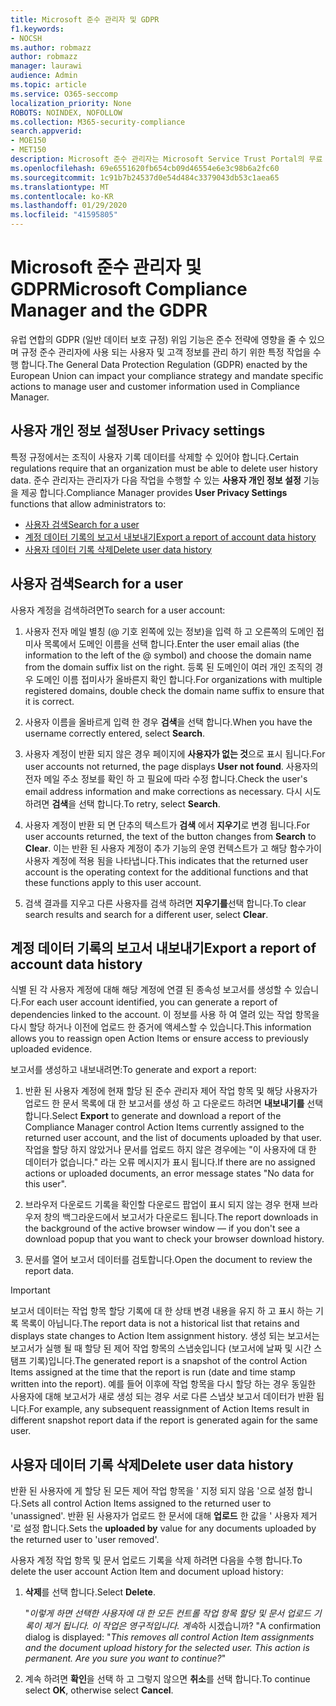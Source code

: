 ```yaml
---
title: Microsoft 준수 관리자 및 GDPR
f1.keywords:
- NOCSH
ms.author: robmazz
author: robmazz
manager: laurawi
audience: Admin
ms.topic: article
ms.service: O365-seccomp
localization_priority: None
ROBOTS: NOINDEX, NOFOLLOW
ms.collection: M365-security-compliance
search.appverid:
- MOE150
- MET150
description: Microsoft 준수 관리자는 Microsoft Service Trust Portal의 무료 워크플로 기반 위험 평가 도구입니다. 준수 관리자를 사용 하면 Microsoft 클라우드 서비스와 관련 된 규정 준수 활동을 추적, 할당 및 확인할 수 있습니다.
ms.openlocfilehash: 69e6551620fb654cb09d46554e6e3c98b6a2fc60
ms.sourcegitcommit: 1c91b7b24537d0e54d484c3379043db53c1aea65
ms.translationtype: MT
ms.contentlocale: ko-KR
ms.lasthandoff: 01/29/2020
ms.locfileid: "41595805"
---
```

# <a name="microsoft-compliance-manager-and-the-gdpr"></a><span data-ttu-id="c11f0-104">Microsoft 준수 관리자 및 GDPR</span><span class="sxs-lookup"><span data-stu-id="c11f0-104">Microsoft Compliance Manager and the GDPR</span></span>

<span data-ttu-id="c11f0-105">유럽 연합의 GDPR (일반 데이터 보호 규정) 위임 기능은 준수 전략에 영향을 줄 수 있으며 규정 준수 관리자에 사용 되는 사용자 및 고객 정보를 관리 하기 위한 특정 작업을 수행 합니다.</span><span class="sxs-lookup"><span data-stu-id="c11f0-105">The General Data Protection Regulation (GDPR) enacted by the European Union can impact your compliance strategy and mandate specific actions to manage user and customer information used in Compliance Manager.</span></span>

## <a name="user-privacy-settings"></a><span data-ttu-id="c11f0-106">사용자 개인 정보 설정</span><span class="sxs-lookup"><span data-stu-id="c11f0-106">User Privacy settings</span></span>

<span data-ttu-id="c11f0-107">특정 규정에서는 조직이 사용자 기록 데이터를 삭제할 수 있어야 합니다.</span><span class="sxs-lookup"><span data-stu-id="c11f0-107">Certain regulations require that an organization must be able to delete user history data.</span></span> <span data-ttu-id="c11f0-108">준수 관리자는 관리자가 다음 작업을 수행할 수 있는 **사용자 개인 정보 설정** 기능을 제공 합니다.</span><span class="sxs-lookup"><span data-stu-id="c11f0-108">Compliance Manager provides **User Privacy Settings** functions that allow administrators to:</span></span>
  
- [<span data-ttu-id="c11f0-109">사용자 검색</span><span class="sxs-lookup"><span data-stu-id="c11f0-109">Search for a user</span></span>](#search-for-a-user)
- [<span data-ttu-id="c11f0-110">계정 데이터 기록의 보고서 내보내기</span><span class="sxs-lookup"><span data-stu-id="c11f0-110">Export a report of account data history</span></span>](#export-a-report-of-account-data-history)
- [<span data-ttu-id="c11f0-111">사용자 데이터 기록 삭제</span><span class="sxs-lookup"><span data-stu-id="c11f0-111">Delete user data history</span></span>](#delete-user-data-history)
  
## <a name="search-for-a-user"></a><span data-ttu-id="c11f0-112">사용자 검색</span><span class="sxs-lookup"><span data-stu-id="c11f0-112">Search for a user</span></span>

<span data-ttu-id="c11f0-113">사용자 계정을 검색하려면</span><span class="sxs-lookup"><span data-stu-id="c11f0-113">To search for a user account:</span></span>
  
1. <span data-ttu-id="c11f0-114">사용자 전자 메일 별칭 (@ 기호 왼쪽에 있는 정보)을 입력 하 고 오른쪽의 도메인 접미사 목록에서 도메인 이름을 선택 합니다.</span><span class="sxs-lookup"><span data-stu-id="c11f0-114">Enter the user email alias (the information to the left of the @ symbol) and choose the domain name from the  domain suffix list on the right.</span></span> <span data-ttu-id="c11f0-115">등록 된 도메인이 여러 개인 조직의 경우 도메인 이름 접미사가 올바른지 확인 합니다.</span><span class="sxs-lookup"><span data-stu-id="c11f0-115">For organizations with multiple registered domains, double check the domain name suffix to ensure that it is correct.</span></span>

2. <span data-ttu-id="c11f0-116">사용자 이름을 올바르게 입력 한 경우 **검색**을 선택 합니다.</span><span class="sxs-lookup"><span data-stu-id="c11f0-116">When you have the username correctly entered, select **Search**.</span></span>

3. <span data-ttu-id="c11f0-117">사용자 계정이 반환 되지 않은 경우 페이지에 **사용자가 없는 것**으로 표시 됩니다.</span><span class="sxs-lookup"><span data-stu-id="c11f0-117">For user accounts not returned, the page displays **User not found**.</span></span> <span data-ttu-id="c11f0-118">사용자의 전자 메일 주소 정보를 확인 하 고 필요에 따라 수정 합니다.</span><span class="sxs-lookup"><span data-stu-id="c11f0-118">Check the user's email address information and make corrections as necessary.</span></span> <span data-ttu-id="c11f0-119">다시 시도 하려면 **검색**을 선택 합니다.</span><span class="sxs-lookup"><span data-stu-id="c11f0-119">To retry, select **Search**.</span></span>

4. <span data-ttu-id="c11f0-120">사용자 계정이 반환 되 면 단추의 텍스트가 **검색** 에서 **지우기**로 변경 됩니다.</span><span class="sxs-lookup"><span data-stu-id="c11f0-120">For user accounts returned, the text of the button changes from **Search** to **Clear**.</span></span> <span data-ttu-id="c11f0-121">이는 반환 된 사용자 계정이 추가 기능의 운영 컨텍스트가 고 해당 함수가이 사용자 계정에 적용 됨을 나타냅니다.</span><span class="sxs-lookup"><span data-stu-id="c11f0-121">This indicates that the returned user account is the operating context for the additional functions and that these functions apply to this user account.</span></span>

5. <span data-ttu-id="c11f0-122">검색 결과를 지우고 다른 사용자를 검색 하려면 **지우기를**선택 합니다.</span><span class="sxs-lookup"><span data-stu-id="c11f0-122">To clear search results and search for a different user, select **Clear**.</span></span>

## <a name="export-a-report-of-account-data-history"></a><span data-ttu-id="c11f0-123">계정 데이터 기록의 보고서 내보내기</span><span class="sxs-lookup"><span data-stu-id="c11f0-123">Export a report of account data history</span></span>

<span data-ttu-id="c11f0-124">식별 된 각 사용자 계정에 대해 해당 계정에 연결 된 종속성 보고서를 생성할 수 있습니다.</span><span class="sxs-lookup"><span data-stu-id="c11f0-124">For each user account identified, you can generate a report of dependencies linked to the account.</span></span> <span data-ttu-id="c11f0-125">이 정보를 사용 하 여 열려 있는 작업 항목을 다시 할당 하거나 이전에 업로드 한 증거에 액세스할 수 있습니다.</span><span class="sxs-lookup"><span data-stu-id="c11f0-125">This information allows you to reassign open Action Items or ensure access to previously uploaded evidence.</span></span>
  
 <span data-ttu-id="c11f0-126">보고서를 생성하고 내보내려면:</span><span class="sxs-lookup"><span data-stu-id="c11f0-126">To generate and export a report:</span></span>
  
1. <span data-ttu-id="c11f0-127">반환 된 사용자 계정에 현재 할당 된 준수 관리자 제어 작업 항목 및 해당 사용자가 업로드 한 문서 목록에 대 한 보고서를 생성 하 고 다운로드 하려면 **내보내기를** 선택 합니다.</span><span class="sxs-lookup"><span data-stu-id="c11f0-127">Select **Export** to generate and download a report of the Compliance Manager control Action Items currently assigned to the returned user account, and the list of documents uploaded by that user.</span></span> <span data-ttu-id="c11f0-128">작업을 할당 하지 않았거나 문서를 업로드 하지 않은 경우에는 "이 사용자에 대 한 데이터가 없습니다." 라는 오류 메시지가 표시 됩니다.</span><span class="sxs-lookup"><span data-stu-id="c11f0-128">If there are no assigned actions or uploaded documents, an error message states "No data for this user".</span></span>

2. <span data-ttu-id="c11f0-129">브라우저 다운로드 기록을 확인할 다운로드 팝업이 표시 되지 않는 경우 현재 브라우저 창의 백그라운드에서 보고서가 다운로드 됩니다.</span><span class="sxs-lookup"><span data-stu-id="c11f0-129">The report downloads in the background of the active browser window — if you don't see a download popup that you want to check your browser download history.</span></span>

3. <span data-ttu-id="c11f0-130">문서를 열어 보고서 데이터를 검토합니다.</span><span class="sxs-lookup"><span data-stu-id="c11f0-130">Open the document to review the report data.</span></span>

> [!IMPORTANT]
> <span data-ttu-id="c11f0-131">보고서 데이터는 작업 항목 할당 기록에 대 한 상태 변경 내용을 유지 하 고 표시 하는 기록 목록이 아닙니다.</span><span class="sxs-lookup"><span data-stu-id="c11f0-131">The report data is not a historical list that retains and displays state changes to Action Item assignment history.</span></span> <span data-ttu-id="c11f0-132">생성 되는 보고서는 보고서가 실행 될 때 할당 된 제어 작업 항목의 스냅숏입니다 (보고서에 날짜 및 시간 스탬프 기록)입니다.</span><span class="sxs-lookup"><span data-stu-id="c11f0-132">The generated report is a snapshot of the control Action Items assigned at the time that the report is run (date and time stamp written into the report).</span></span> <span data-ttu-id="c11f0-133">예를 들어 이후에 작업 항목을 다시 할당 하는 경우 동일한 사용자에 대해 보고서가 새로 생성 되는 경우 서로 다른 스냅샷 보고서 데이터가 반환 됩니다.</span><span class="sxs-lookup"><span data-stu-id="c11f0-133">For example, any subsequent reassignment of Action Items result in different snapshot report data if the report is generated again for the same user.</span></span>
  
## <a name="delete-user-data-history"></a><span data-ttu-id="c11f0-134">사용자 데이터 기록 삭제</span><span class="sxs-lookup"><span data-stu-id="c11f0-134">Delete user data history</span></span>

<span data-ttu-id="c11f0-135">반환 된 사용자에 게 할당 된 모든 제어 작업 항목을 ' 지정 되지 않음 '으로 설정 합니다.</span><span class="sxs-lookup"><span data-stu-id="c11f0-135">Sets all control Action Items assigned to the returned user to 'unassigned'.</span></span> <span data-ttu-id="c11f0-136">반환 된 사용자가 업로드 한 문서에 대해 **업로드** 한 값을 ' 사용자 제거 '로 설정 합니다.</span><span class="sxs-lookup"><span data-stu-id="c11f0-136">Sets the **uploaded by** value for any documents uploaded by the returned user to 'user removed'.</span></span>
  
<span data-ttu-id="c11f0-137">사용자 계정 작업 항목 및 문서 업로드 기록을 삭제 하려면 다음을 수행 합니다.</span><span class="sxs-lookup"><span data-stu-id="c11f0-137">To delete the user account Action Item and document upload history:</span></span>
  
1. <span data-ttu-id="c11f0-138">**삭제**를 선택 합니다.</span><span class="sxs-lookup"><span data-stu-id="c11f0-138">Select **Delete**.</span></span>

    <span data-ttu-id="c11f0-139">"*이렇게 하면 선택한 사용자에 대 한 모든 컨트롤 작업 항목 할당 및 문서 업로드 기록이 제거 됩니다. 이 작업은 영구적입니다. 계속*하 시겠습니까? "</span><span class="sxs-lookup"><span data-stu-id="c11f0-139">A confirmation dialog is displayed: "*This removes all control Action Item assignments and the document upload history for the selected user. This action is permanent. Are you sure you want to continue?*"</span></span>

2. <span data-ttu-id="c11f0-140">계속 하려면 **확인**을 선택 하 고 그렇지 않으면 **취소**를 선택 합니다.</span><span class="sxs-lookup"><span data-stu-id="c11f0-140">To continue select **OK**, otherwise select **Cancel**.</span></span>
